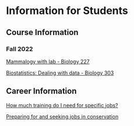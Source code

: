 # Information for Students

## Course Information

### Fall 2022

[Mammalogy with lab - Biology 227](/Fall2022/Mammalogy.md)

[Biostatistics: Dealing with data - Biology 303](/Fall2022/Biostats.md)

## Career Information

[How much training do I need for specific jobs?](/prof_development/how-much-school.md)


[Preparing for and seeking jobs in conservation](/prof_development/finding-jobs.md)
